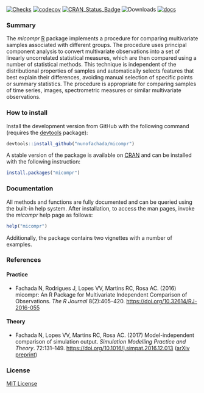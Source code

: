 [![Checks](https://github.com/nunofachada/micompr/actions/workflows/check.yml/badge.svg)](https://github.com/nunofachada/micompr/actions/workflows/check.yml)
[![codecov](https://codecov.io/gh/nunofachada/micompr/graph/badge.svg?token=N3QdVYpps2)](https://codecov.io/gh/nunofachada/micompr)
[![CRAN\_Status\_Badge](https://www.r-pkg.org/badges/version/micompr)](https://CRAN.R-project.org/package=micompr)
![Downloads](https://cranlogs.r-pkg.org/badges/grand-total/micompr)
[![docs](https://img.shields.io/badge/docs-latest-brightgreen.svg)](https://www.rdocumentation.org/packages/micompr)

### Summary

The _micompr_ [R] package implements a procedure for comparing multivariate
samples associated with different groups. The procedure uses principal component
analysis to convert multivariate observations into a set of linearly
uncorrelated statistical measures, which are then compared using a number of
statistical methods. This technique is independent of the distributional
properties of samples and automatically selects features that best explain their
differences, avoiding manual selection of specific points or summary statistics.
The procedure is appropriate for comparing samples of time series, images,
spectrometric measures or similar multivariate observations.

### How to install

Install the development version from GitHub with the following command (requires
the [devtools] package):

```R
devtools::install_github("nunofachada/micompr")
```
A stable version of the package is available on [CRAN] and can be installed with
the following instruction:

```R
install.packages("micompr")
```

### Documentation

All methods and functions are fully documented and can be queried using the
built-in help system. After installation, to access the man pages, invoke the
_micompr_ help page as follows:

```R
help("micompr")
```

Additionally, the package contains two vignettes with a number of examples.

### References

#### Practice

* Fachada N, Rodrigues J, Lopes VV, Martins RC, Rosa AC. (2016) micompr: An R
Package for Multivariate Independent Comparison of Observations. *The R Journal*
8(2):405–420. https://doi.org/10.32614/RJ-2016-055

#### Theory

* Fachada N, Lopes VV, Martins RC, Rosa AC. (2017)
Model-independent comparison of simulation output. *Simulation Modelling
Practice and Theory*. 72:131–149. https://doi.org/10.1016/j.simpat.2016.12.013
([arXiv preprint](https://arxiv.org/abs/1509.09174))

### License

[MIT License](LICENSE)

[R]: https://www.r-project.org/
[devtools]: https://cran.r-project.org/package=devtools
[CRAN]: https://cran.r-project.org/
